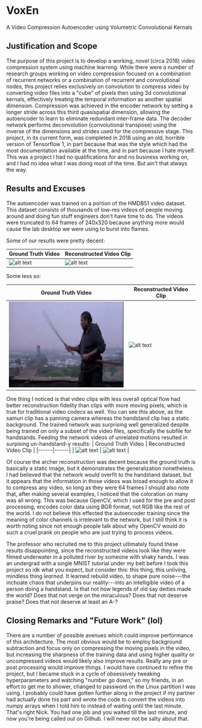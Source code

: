 # VoxEn
A Video Compression Autoencoder using Volumetric Convolutional Kernals

## Justification and Scope
The purpose of this project is to develop a working, *novel* (circa 2018) video compression system using machine learning. While there were a number of research groups working on video compression focused on a combination of recurrent networks or a combination of recurrent and convolutional nodes, this project relies exclusively on convolution to compress video by converting video files into a "cube" of pixels then using 3d convolutional kernals, effectively treating the temporal information as another spatial dimension. Compression was achieved in the encoder network by setting a longer stride across this third quasispatial dimension, allowing the autoencoder to learn to eliminate redundant inter-frame data. The decoder network performs deconvolution (convolutional transpose) using the inverse of the dimensions and strides used for the compressive stage.
This project, in its current form, was completed in 2018 using an old, horrible version of Tensorflow 1, in part because that was the style which had the most documentation available at the time, and in part because I hate myself. This was a project I had no qualifications for and no business working on, and I had no idea what I was doing most of the time. But ain't that always the way. 

## Results and Excuses
The autoencoder was trained on a portion of the HMDB51 video dataset. This dataset consists of thousands of low-res videos of people moving around and doing fun stuff engineers don't have time to do. The videos were truncated to 64 frames of 240x320 because anything more would cause the lab desktop we were using to burst into flames.

Some of our results were pretty decent:

| Ground Truth Video | Reconstructed Video Clip |
|------|------|
| ![alt text](GIFs/handstand_groundtruth.npy.gif) | ![alt text](GIFs/handstand_reconstructed_loss_207.78262.npy.gif) |

Some less so:

| Ground Truth Video | Reconstructed Video Clip |
|------|------|
| ![alt text](GIFs/Theblade_groundtruth.npy.gif) | ![alt text](GIFs/theblade_reconstructed_loss_221.99663.npy.gif) |

One thing I noticed is that video clips with less overall optical flow had better reconstruction fidelity than clips with more moving pixels, which is true for traditional video codecs as well. You can see this above, as the samuri clip has a panning camera whereas the handstand clip has a static background.
The trained network was surprising well generalized despite being trained on only a subset of the video files, specifically the subfile for handstands. Feeding the network videos of unrelated motions resulted in surpising un-handstand-y results:
| Ground Truth Video | Reconstructed Video Clip |
|------|------|
| ![alt text](GIFs/archer_groundtruth.npy.gif) | ![alt text](GIFs/archer_reconstructed_loss_251.27802.npy.gif) |

Of course the archer reconstruction was decent because the ground truth is basically a static image, but it demonstrates the generalization nonetheless. I had believed that the network would overfit to the handstand dataset, but it appears that the information in those videos was broad enough to allow it to compress any video, so long as they were 64 frames
I should also note that, after making several examples, I noticed that the coloration on many was all wrong. This was because OpenCV, which I used for the pre and post processing, encodes color data using BGR format, not RGB like the rest of the world. I do not believe this effected the autoencoder training since the meaning of color channels is irrelevant to the network, but I still think it is worth noting since not enough people talk about why OpenCV would do such a cruel prank on people who are just trying to process videos.

The professor who recruited me to this project ultimately found these results disappointing, since the reconstructed videos look like they were filmed underwater in a polluted river by someone with shaky hands. I was an undergrad with a single MNIST tutorial under my belt before I took this project so idk what you expect, but consider this: this thing, this unliving, mindless thing *learned.* It learned rebuild video, to shape pure noise---the inchoate chaos that underpins our reality---into an intelligible video of a person doing a handstand. Is that not how legends of old say deities made the world? Does that not verge on the miraculous? Does that not deserve praise? Does that not deserve at least an A-? 

## Closing Remarks and "Future Work" (lol)
There are a number of possible avenues which could improve performance of this architecture. The most obvious would be to employ background subtraction and focus only on compressing the moving pixels in the video, but increasing the sharpness of the training data and using higher quality or uncompressed videos would likely also improve results. Really any pre or post processing would improve things.
I would have continued to refine the project, but I became stuck in a cycle of obsessively tweaking hyperparameters and watching "number go down," so my friends, in an effort to get me to shower, changed to password on the Linux partition I was using. I probably could have gotten further along in the project if my partner had actually done his part and wrote the code to convert the videos into numpy arrays when I told him to instead of waiting until the last minute. That's right Nick. You had one job and you waited till the last minute, and now you're being called out on Github. I will never not be salty about that.
